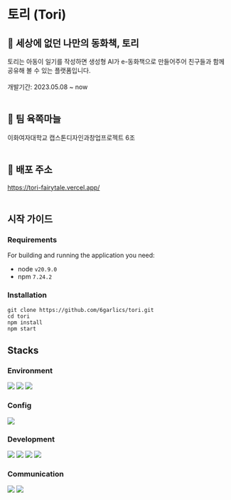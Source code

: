 # 토리 (Tori)

## 📗 세상에 없던 나만의 동화책, 토리
토리는 아동이 일기를 작성하면 생성형 AI가 e-동화책으로 만들어주어 친구들과 함께 공유해 볼 수 있는 플랫폼입니다.
<br/><br/>
개발기간: 2023.05.08 ~ now
<br/><br/>


## 🧄 팀 육쪽마늘
이화여자대학교 캡스톤디자인과창업프로젝트 6조
<br/><br/>

## 📌 배포 주소
https://tori-fairytale.vercel.app/
<br/><br/>

## 시작 가이드
### Requirements

For building and running the application you need: 
- node `v20.9.0`
- npm `7.24.2`


### Installation
```
git clone https://github.com/6garlics/tori.git
cd tori
npm install
npm start
```

## Stacks
### Environment
<div>
<img src="https://img.shields.io/badge/Visual Studio Code-007ACC?style=for-the-badge&logo=Visual Studio Code&logoColor=white"/>
<img src="https://img.shields.io/badge/git-F05032?style=for-the-badge&logo=git&logoColor=white">
<img src="https://img.shields.io/badge/github-181717?style=for-the-badge&logo=github&logoColor=white">
</div>

### Config
<div>
<img src="https://img.shields.io/badge/npm-CB3837?style=for-the-badge&logo=npm&logoColor=white">
</div>

### Development
<div>
<img src="https://img.shields.io/badge/html5-E34F26?style=for-the-badge&logo=visualstudiocode&logoColor=white"> 
<img src="https://img.shields.io/badge/css-1572B6?style=for-the-badge&logo=css3&logoColor=white"> 
<img src="https://img.shields.io/badge/javascript-F7DF1E?style=for-the-badge&logo=javascript&logoColor=black">
<img src="https://img.shields.io/badge/react-61DAFB?style=for-the-badge&logo=react&logoColor=black"> 
</div>

### Communication
<div>
<img src="https://img.shields.io/badge/notion-000000?style=for-the-badge&logo=notion&logoColor=white">
<img src="https://img.shields.io/badge/discord-5865F2?style=for-the-badge&logo=discord&logoColor=white"> 
</div>
